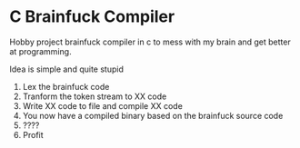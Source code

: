 # C Brainfuck Compiler

Hobby project brainfuck compiler in c to mess with my brain and get better at programming.

Idea is simple and quite stupid
1) Lex the brainfuck code
2) Tranform the token stream to XX code
3) Write XX code to file and compile XX code
4) You now have a compiled binary based on the brainfuck source code
5) ????
6) Profit
